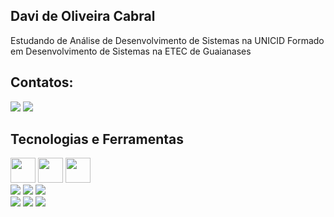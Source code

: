 ## Davi de Oliveira Cabral
Estudando de Análise de Desenvolvimento de Sistemas na UNICID
Formado em Desenvolvimento de Sistemas na ETEC de Guaianases

## Contatos:
<div>
  <a href="www.linkedin.com/in/davi-de-oliveira-cabral-6bb8a7254" target="_blank"><img loading="lazy" src="https://img.shields.io/badge/-LinkedIn-%230077B5?style=for-the-badge&logo=linkedin&logoColor=white" target="_blank"></a>
  <a href = "mailto:davicabral361@gmail.com"><img loading="lazy" src="https://img.shields.io/badge/Gmail-D14836?style=for-the-badge&logo=gmail&logoColor=white" target="_blank"></a>
</div>

## Tecnologias e Ferramentas
<div>
  <img src="https://cdn.jsdelivr.net/gh/devicons/devicon@latest/icons/html5/html5-original-wordmark.svg" width="40" height="40"/>
  <img src="https://cdn.jsdelivr.net/gh/devicons/devicon@latest/icons/css3/css3-original-wordmark.svg" width="40" height="40"/> 
  <img src="https://cdn.jsdelivr.net/gh/devicons/devicon@latest/icons/php/php-plain.svg" width="40" height="40"/>
</div>

<div>
  <img src="https://cdn.jsdelivr.net/gh/devicons/devicon@latest/icons/java/java-original-wordmark.svg" />
  <img src="https://cdn.jsdelivr.net/gh/devicons/devicon@latest/icons/javascript/javascript-plain.svg" />
  <img src="https://cdn.jsdelivr.net/gh/devicons/devicon@latest/icons/mysql/mysql-original-wordmark.svg" />
</div>

<div>
  <img src="https://cdn.jsdelivr.net/gh/devicons/devicon@latest/icons/python/python-original-wordmark.svg" />
  <img src="https://cdn.jsdelivr.net/gh/devicons/devicon@latest/icons/csharp/csharp-plain.svg" />
  <img src="https://cdn.jsdelivr.net/gh/devicons/devicon@latest/icons/androidstudio/androidstudio-original-wordmark.svg" />
</div>
